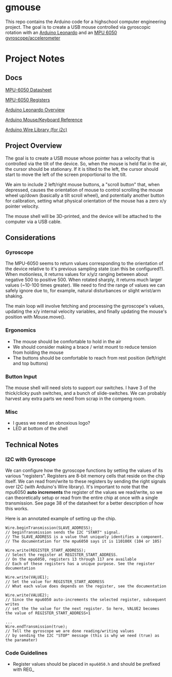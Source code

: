 # gmouse
This repo contains the Arduino code for a highschool computer engineering
project. The goal is to create a USB mouse controlled via gyroscopic rotation
with an [Arduino Leonardo](https://www.arduino.cc/en/Main/arduinoBoardLeonardo)
and an [MPU 6050
gyroscope/accelerometer](http://www.invensense.com/products/motion-tracking/6-axis/mpu-6050/)

# Project Notes

## Docs

[MPU-6050 Datasheet](https://cdn.sparkfun.com/datasheets/Components/General%20IC/PS-MPU-6000A.pdf)

[MPU-6050 Registers](http://43zrtwysvxb2gf29r5o0athu.wpengine.netdna-cdn.com/wp-content/uploads/2015/02/MPU-6000-Register-Map1.pdf)

[Arduino Leonardo Overview](https://www.arduino.cc/en/Main/ArduinoBoardLeonardo)

[Arduino Mouse/Keyboard Reference](https://www.arduino.cc/en/Reference/MouseKeyboard)

[Arduino Wire Library (for i2c)](https://www.arduino.cc/en/reference/wire)

## Project Overview

The goal is to create a USB mouse whose pointer has a velocity that is
controlled via the tilt of the device. So, when the mouse is held flat in the
air, the cursor should be stationary. If it is tilted to the left, the cursor
should start to move the left of the screen proportional to the tilt.

We aim to include 2 left/right mouse buttons, a "scroll button" that, when
depressed, causes the orientation of mouse to control scrolling the mouse wheel
up/down (basically a tilt scroll wheel), and potentially another button for
calibration, setting what physical orientation of the mouse has a zero x/y
pointer velocity.

The mouse shell will be 3D-printed, and the device will be attached to the
computer via a USB cable.

## Considerations

### Gyroscope

The MPU-6050 seems to return values corresponding to the orientation of the
device relative to it's previous sampling state (can this be configured?). When
motionless, it returns values for x/y/z ranging between about negative 500 to
positive 500. When rotated sharply, it returns much larger values (~10-100
times greater). We need to find the range of values we can safely ignore due
to, for example, natural disturbances or slight wrist/arm shaking.

The main loop will involve fetching and processing the gyroscope's values,
updating the x/y internal velocity variables, and finally updating the mouse's
position with Mouse.move().

### Ergonomics

 * The mouse should be comfortable to hold in the air
  * We should consider making a brace / wrist mount to reduce tension from holding the mouse
 * The buttons should be comfortable to reach from rest position (left/right and top buttons)

### Button Input

The mouse shell will need slots to support our switches. I have 3 of the
thick/clicky push switches, and a bunch of slide-switches. We can probably
harvest any extra parts we need from scrap in the compeng room.


### Misc

  * I guess we need an obnoxious logo?
  * LED at bottom of the shell 

## Technical Notes

### I2C with Gyroscope

We can configure how the gyroscope functions by setting the values of its
various "registers". Registers are 8-bit memory cells that reside on the chip itself.
We can read from/write to these registers by sending the right signals 
over I2C (with Arduino's Wire library). It's important to note that the
mpu6050 **auto increments** the register of the values we read/write, so we can
theoretically setup or read from the entire chip at once with a single
transmission. See page 38 of the datasheet for a better description of how this
works.

Here is an annotated example of setting up the chip.

```
Wire.beginTransmission(SLAVE_ADDRESS); 
// beginTransmission sends the I2C "START" signal. 
// The SLAVE_ADDRESS is a value that uniquely identifies a component. 
// The documentation for the mpu6050 says it is 110100X (104 or 105)

Wire.write(REGISTER_START_ADDRESS); 
// Select the register at REGISTER_START_ADDRESS. 
// On the mpu6050, registers 13 through 117 are available
// Each of these registers has a unique purpose. See the register documentation

Wire.write(VALUE1); 
// Set the value for REGISTER_START_ADDRESS
// What each value does depends on the register, see the documentation

Wire.write(VALUE2); 
// Since the mpu6050 auto-increments the selected register, subsequent writes  
// set the the value for the next register. So here, VALUE2 becomes the value of REGISTER_START_ADDRESS+1

...
Wire.endTransmission(true); 
// Tell the gyroscope we are done reading/writing values 
// by sending the I2C "STOP" message (this is why we need (true) as the paramater)
```

### Code Guidelines

* Register values should be placed in `mpu6050.h` and should be prefixed with REG_

